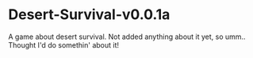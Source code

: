 # Desert-Survival-v0.0.1a
A game about desert survival.
Not added anything about it yet, so umm..
Thought I'd do somethin' about it!
